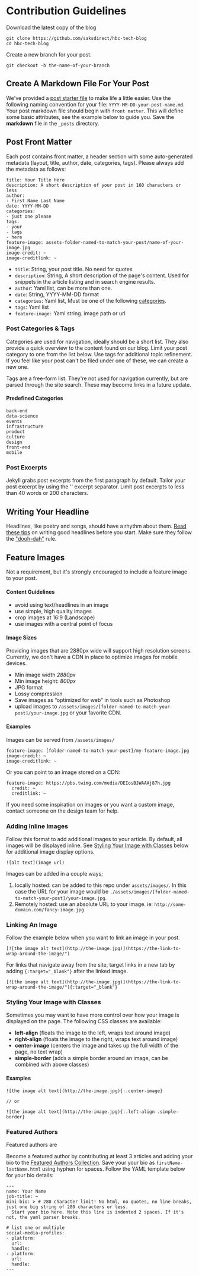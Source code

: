# Contribution Guidelines

Download the latest copy of the blog
```
git clone https://github.com/saksdirect/hbc-tech-blog
cd hbc-tech-blog
```
Create a new branch for your post.

```
git checkout -b the-name-of-your-branch
```

## Create A Markdown File For Your Post
We've provided a [post starter file](./post-starter-file.md) to make life a little easier.
Use the following naming convention for your file: `YYYY-MM-DD-your-post-name.md`.
Your post markdown file should begin with `front matter`. This will define some basic attributes, see the example below to guide you. Save the **markdown** file in the `_posts` directory.

## Post Front Matter
Each post contains front matter, a header section with some auto-generated metadata (layout, title, author, date, categories, tags). Please always add the metadata as follows:

```
title: Your Title Here
description: A short description of your post in 160 characters or less
author:
- First Name Last Name
date: YYYY-MM-DD
categories:
- just one please
tags:
- your
- tags
- here
feature-image: assets-folder-named-to-match-your-post/name-of-your-image.jpg
image-credit: ~
image-creditlink: ~
```

- `title`: String, your post title. No need for quotes
- `description`: String, A short description of the page's content. Used for snippets in the article listing and in search engine results.
- `author`: Yaml list, can be more than one.
- `date`: String, YYYY-MM-DD format
- `categories`: Yaml list, Must be one of the following [categories](./contributing.md#predefined-categories).
- `tags`: Yaml list
- `feature-image:` Yaml string. image path or url

### Post Categories & Tags
Categories are used for navigation, ideally should be a short list. They also provide a quick overview to the content found on our blog. Limit your post category to one from the list below. Use tags for additional topic refinement. If you feel like your post can't be filed under one of these, we can create a new one.

Tags are a free-form list. They're not used for navigation currently, but are parsed through the site search. These may become links in a future update.

#### Predefined Categories

```
back-end
data-science
events
infrastructure
product
culture
design
front-end
mobile
```


### Post Excerpts
Jekyll grabs post excerpts from the first paragraph by default. Tailor your post excerpt by using the '<!--more-->' excerpt separator. Limit post excerpts to less than 40 words or 200 characters.

## Writing Your Headline
Headlines, like poetry and songs, should have a rhythm about them. [Read these tips](http://web.ku.edu/~edit/heads.html) on writing good headlines before you start. Make sure they follow the ["dooh-dah"](http://web.ku.edu/~edit/heads.html) rule.

## Feature Images
Not a requirement, but it's strongly encouraged to include a feature image to your post.

#### Content Guidelines
- avoid using text/headlines in an image
- use simple, high quality images
- crop images at 16:9 (Landscape)
- use images with a central point of focus

#### Image Sizes
Providing images that are 2880px wide will support high resolution screens. Currently, we don't have a CDN in place to optimize images for mobile devices.

- Min image width *2880px*
- Min image height: *800px*
- JPG format
- Lossy compression
- Save images as “optimized for web” in tools such as Photoshop
- upload images to `/assets/images/[folder-named-to-match-your-post]/your-image.jpg` or your favorite CDN.

#### Examples
Images can be served from `/assets/images/`

```
feature-image: [folder-named-to-match-your-post]/my-feature-image.jpg
image-credit: ~
image-creditlink: ~
```


Or you can point to an image stored on a CDN:

```
feature-image: https://pbs.twimg.com/media/DEIosBJWAAAj87h.jpg
  credit: ~
  creditlink: ~
```

If you need some inspiration on images or you want a custom image, contact someone on the design team for help.


### Adding Inline Images
Follow this format to add additional images to your article. By default, all images will be displayed inline. See [Styling Your Image with Classes](#styling-your-image-with-classes) below for additional image display options.
```
![alt text](image url)
```

Images can be added in a couple ways;
1. locally hosted: can be added to this repo under `assets/images/`. In this case the URL for your image would be `./assets/images/[folder-named-to-match-your-post]/your-image.jpg`.
2. Remotely hosted: use an absolute URL to your image. ie: `http://some-domain.com/fancy-image.jpg`

### Linking An Image
Follow the example below when you want to link an image in your post.

```
[![the image alt text](http://the-image.jpg)](https://the-link-to-wrap-around-the-image/")
```

For links that navigate away from the site, target links in a new tab by adding `{:target="_blank"}` after the linked image.
```
[![the image alt text](http://the-image.jpg)](https://the-link-to-wrap-around-the-image/"){:target="_blank"}
```

### Styling Your Image with Classes
Sometimes you may want to have more control over how your image is displayed on the page. The following CSS classes are available:
- **left-align** (floats the image to the left, wraps text around image)
- **right-align** (floats the image to the right, wraps text around image)
- **center-image** (centers the image and takes up the full width of the page, no text wrap)
- **simple-border** (adds a simple border around an image, can be combined with above classes)

#### Examples

```
![the image alt text](http://the-image.jpg){:.center-image}

// or

![the image alt text](http://the-image.jpg){:.left-align .simple-border}

```

### Featured Authors
Featured authors are

Become a featured author by contributing at least 3 articles and adding your bio to the [Featured Authors Collection](/_authors/).
Save your your bio as `firstName-lastName.html` using hyphen for spaces. Follow the YAML template below for your bio details:
```
---
name: Your Name
job-title: ~
mini-bio: > # 280 character limit! No html, no quotes, no line breaks, just one big string of 280 characters or less.
  Start your bio here. Note this line is indented 2 spaces. If it's not, the yaml parser breaks.

# list one or multiple
social-media-profiles:
- platform:
  url:
  handle:
- platform:
  url:
  handle:
---
```
